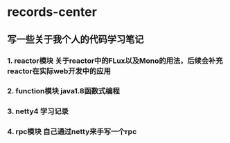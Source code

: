 # records-center
## 写一些关于我个人的代码学习笔记

### 1. reactor模块 关于reactor中的FLux以及Mono的用法，后续会补充reactor在实际web开发中的应用
### 2. function模块 java1.8函数式编程
### 3. netty4 学习记录
### 4. rpc模块 自己通过netty来手写一个rpc